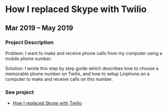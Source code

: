 # How I replaced Skype with Twilio

## Mar 2019 – May 2019

### Project Description

Problem: I want to make and receive phone calls from my computer using a mobile phone number.

Solution: I wrote this step by step guide which describes how to choose a memorable phone number on Twilio, and how to setup Linphone on a computer to make and receive calls on this number.

### See project

* [How I replaced Skype with Twilio](https://github.com/eric-brechemier/how-i-replaced-skype-with-twilio)
